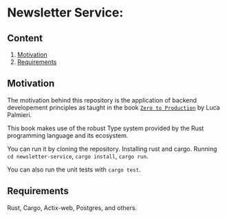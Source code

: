 # Newsletter Service:

## Content

1. [Motivation](#Motivation) 
2. [Requirements](#Requirements)
<!---3. [Pages](#Pages)
    - [Home](#Visit)
--->
## Motivation

The motivation behind this repository is the application of backend developement principles as taught in the book [`Zero to Production`](https://www.zero2prod.com/) by Luca Palmieri.

This book makes use of the robust Type system provided by the Rust programming language and its ecosystem.

You can run it by cloning the repository. Installing rust and cargo. Running `cd newsletter-service`, `cargo install`, `cargo run`.

You can also run the unit tests with `cargo test`.

## Requirements

Rust, Cargo, Actix-web, Postgres, and others.
<!---
## Pages
### *Home*

#### timer and user details
Click start cycle to begin your work cycle and at the end of it receive your challenge and XP on completion.
##### /
###### App

<img src="./presentation/screenshot.png" alt="screenshot of UI"/>
<!---
###### Level-up
<!---
<img src="./presentation/screenshot_levelup.png" alt="screenshot of levelup"/>
--->

